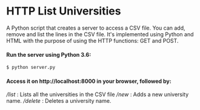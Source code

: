 # HTTP List Universities
A Python script that creates a server to access a CSV file. You can add, remove and list the lines in the CSV file. It's implemented using Python and HTML with the purpose of using the HTTP functions: GET and POST.

#### Run the server using Python 3.6:

```sh
$ python server.py
```

#### Access it on http://localhost:8000 in your browser, followed by:

*/list* : Lists all the universities in the CSV file
*/new* : Adds a new university name.
*/delete* : Deletes a university name.
